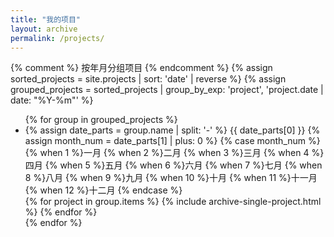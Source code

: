 ```yaml
---
title: "我的项目"
layout: archive
permalink: /projects/
---
```


{% comment %} 按年月分组项目 {% endcomment %}
{% assign sorted_projects = site.projects | sort: 'date' | reverse %}
{% assign grouped_projects = sorted_projects | group_by_exp: 'project', 'project.date | date: "%Y-%m"' %}

<div class="modern-timeline-container">
  <ul class="modern-timeline-list">
    {% for group in grouped_projects %}
      <li class="timeline-item">
        <span class="timeline-dot"></span>
        <span class="timeline-connector"></span>
        <div class="timeline-content-wrapper">
          <div class="timeline-date-simple">
            {% assign date_parts = group.name | split: '-' %}
            <span class="date-year-small">{{ date_parts[0] }}</span>
            <span class="date-month-large">
              {% assign month_num = date_parts[1] | plus: 0 %}
              {% case month_num %}
                {% when 1 %}一月
                {% when 2 %}二月
                {% when 3 %}三月
                {% when 4 %}四月
                {% when 5 %}五月
                {% when 6 %}六月
                {% when 7 %}七月
                {% when 8 %}八月
                {% when 9 %}九月
                {% when 10 %}十月
                {% when 11 %}十一月
                {% when 12 %}十二月
              {% endcase %}
            </span>
          </div>
          <div class="timeline-projects">
            {% for project in group.items %}
              {% include archive-single-project.html %}
            {% endfor %}
          </div>
        </div>
      </li>
    {% endfor %}
  </ul>
</div>